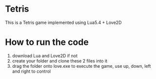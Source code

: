 # Tetris
This is a Tetris game implemented using Lua5.4 + Love2D

# How to run the code
1. download Lua and Love2D if not
2. create your folder and clone these 2 files into it
3. drag the folder onto love.exe to execute the game, use up, down, left and right to control
